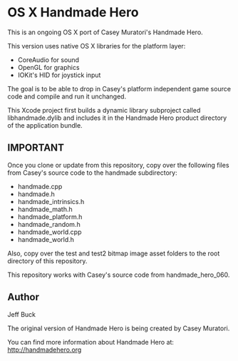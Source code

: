 OS X Handmade Hero
==================

This is an ongoing OS X port of Casey Muratori's Handmade Hero.

This version uses native OS X libraries for the platform layer:
- CoreAudio for sound
- OpenGL for graphics
- IOKit's HID for joystick input

The goal is to be able to drop in Casey's platform independent
game source code and compile and run it unchanged.

This Xcode project first builds a dynamic library subproject
called libhandmade.dylib and includes it in the Handmade Hero
product directory of the application bundle.



IMPORTANT
---------

Once you clone or update from this repository, copy over the
following files from Casey's source code to the handmade
subdirectory:
- handmade.cpp
- handmade.h
- handmade_intrinsics.h
- handmade_math.h
- handmade_platform.h
- handmade_random.h
- handmade_world.cpp
- handmade_world.h

Also, copy over the test and test2 bitmap image asset folders to the
root directory of this repository.

This repository works with Casey's source code from
handmade_hero_060.


Author
------
Jeff Buck

The original version of Handmade Hero is being created by Casey Muratori.

You can find more information about Handmade Hero at:
	http://handmadehero.org


